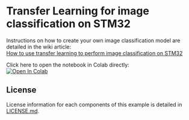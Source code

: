 # Transfer Learning for image classification on STM32

Instructions on how to create your own image classification model are detailed in the wiki article:  
[How to use transfer learning to perform image classification on STM32](https://wiki.st.com/stm32mcu/wiki/AI:How_to_use_transfer_learning_to_perform_image_classification_on_STM32)

Click here to open the notebook in Colab directly:  
[![Open In Colab](https://colab.research.google.com/assets/colab-badge.svg)](https://colab.research.google.com/github/STMicroelectronics/stm32ai/blob/master/AI_resources/VISION/transfer_learning/TransferLearning.ipynb)

## License
License information for each components of this example is detailed in [LICENSE.md](LICENSE.md).
